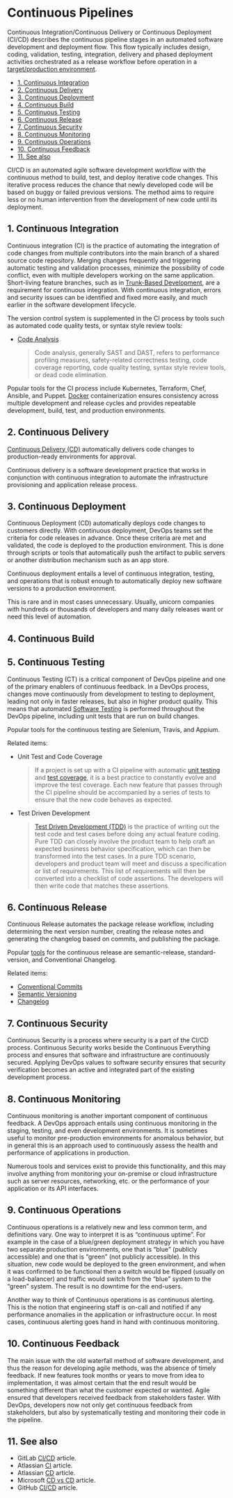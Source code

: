 # Continuous Pipelines

Continuous Integration/Continuous Delivery or Continuous Deployment (CI/CD) describes the continuous pipeline stages in an automated software development and deployment flow. This flow typically includes design, coding, validation, testing, integration, delivery and phased deployment activities orchestrated as a release workflow before operation in a [target/production environment](../about/software-development-environment.md#production-environment).

- [1. Continuous Integration](#1-continuous-integration)
- [2. Continuous Delivery](#2-continuous-delivery)
- [3. Continuous Deployment](#3-continuous-deployment)
- [4. Continuous Build](#4-continuous-build)
- [5. Continuous Testing](#5-continuous-testing)
- [6. Continuous Release](#6-continuous-release)
- [7. Continuous Security](#7-continuous-security)
- [8. Continuous Monitoring](#8-continuous-monitoring)
- [9. Continuous Operations](#9-continuous-operations)
- [10. Continuous Feedback](#10-continuous-feedback)
- [11. See also](#11-see-also)

CI/CD is an automated agile software development workflow with the continuous method to build, test, and deploy iterative code changes. This iterative process reduces the chance that newly developed code will be based on buggy or failed previous versions. The method aims to require less or no human intervention from the development of new code until its deployment.

## 1. Continuous Integration

Continuous integration (CI) is the practice of automating the integration of code changes from multiple contributors into the main branch of a shared source code repository. Merging changes frequently and triggering automatic testing and validation processes, minimize the possibility of code conflict, even with multiple developers working on the same application. Short-living feature branches, such as in [Trunk-Based Development](../about/branching-strategies.md#trunk-based-development), are a requirement for continuous integration. With continuous integration, errors and security issues can be identified and fixed more easily, and much earlier in the software development lifecycle.

The version control system is supplemented in the CI process by tools such as automated code quality tests, or syntax style review tools:  

- [Code Analysis](../about/code-analysis.md)
  > Code analysis, generally SAST and DAST, refers to performance profiling measures, safety-related correctness testing, code coverage reporting, code quality testing, syntax style review tools, or dead code elimination.

Popular tools for the CI process include Kubernetes, Terraform, Chef, Ansible, and Puppet. [Docker](https://www.docker.com/) containerization ensures consistency across multiple development and release cycles and provides repeatable development, build, test, and production environments.

## 2. Continuous Delivery

[Continuous Delivery (CD)](https://continuousdelivery.com/) automatically delivers code changes to production-ready environments for approval.

Continuous delivery is a software development practice that works in conjunction with continuous integration to automate the infrastructure provisioning and application release process.

## 3. Continuous Deployment

Continuous Deployment (CD) automatically deploys code changes to customers directly. With continuous deployment, DevOps teams set the criteria for code releases in advance. Once these criteria are met and validated, the code is deployed to the production environment. This is done through scripts or tools that automatically push the artifact to public servers or another distribution mechanism such as an app store.

Continuous deployment entails a level of continuous integration, testing, and operations that is robust enough to automatically deploy new software versions to a production environment.

This is rare and in most cases unnecessary. Usually, unicorn companies with hundreds or thousands of developers and many daily releases want or need this level of automation.

## 4. Continuous Build  

## 5. Continuous Testing  

Continuous Testing (CT) is a critical component of DevOps pipeline and one of the primary enablers of continuous feedback. In a DevOps process, changes move continuously from development to testing to deployment, leading not only in faster releases, but also in higher product quality. This means that automated [Software Testing](../about/software-testing.md) is performed throughout the DevOps pipeline, including unit tests that are run on build changes.  

Popular tools for the continuous testing are Selenium, Travis, and Appium.

Related items:

- Unit Test and Code Coverage
  > If a project is set up with a CI pipeline with automatic [unit testing](../about/software-testing.md#code-coverage) and [test coverage](../about/software-testing.md#code-coverage), it is a best practice to constantly evolve and improve the test coverage. Each new feature that passes through the CI pipeline should be accompanied by a series of tests to ensure that the new code behaves as expected.

- Test Driven Development
  > [Test Driven Development (TDD)](../about/software-testing.md#test-driven-development) is the practice of writing out the test code and test cases before doing any actual feature coding. Pure TDD can closely involve the product team to help craft an expected business behavior specification, which can then be transformed into the test cases. In a pure TDD scenario, developers and product team will meet and discuss a specification or list of requirements. This list of requirements will then be converted into a checklist of code assertions. The developers will then write code that matches these assertions.

## 6. Continuous Release

Continuous Release automates the package release workflow, including determining the next version number, creating the release notes and generating the changelog based on commits, and publishing the package.

Popular [tools](../guideline/versioning-guide.md#tooling) for the continuous release are semantic-release, standard-version, and Conventional Changelog.

Related items:

- [Conventional Commits](../convention/conventional-commits.md)
- [Semantic Versioning](../convention/semantic-versioning.md)
- [Changelog](../convention/changelog.md)

## 7. Continuous Security

Continuous Security is a process where security is a part of the CI/CD process. Continuous Security works beside the Continuous Everything process and ensures that software and infrastructure are continuously secured. Applying DevOps values to software security ensures that security verification becomes an active and integrated part of the existing development process.

## 8. Continuous Monitoring

Continuous monitoring is another important component of continuous feedback. A DevOps approach entails using continuous monitoring in the staging, testing, and even development environments. It is sometimes useful to monitor pre-production environments for anomalous behavior, but in general this is an approach used to continuously assess the health and performance of applications in production.

Numerous tools and services exist to provide this functionality, and this may involve anything from monitoring your on-premise or cloud infrastructure such as server resources, networking, etc. or the performance of your application or its API interfaces.

## 9. Continuous Operations

Continuous operations is a relatively new and less common term, and definitions vary. One way to interpret it is as “continuous uptime”. For example in the case of a blue/green deployment strategy in which you have two separate production environments, one that is “blue” (publicly accessible) and one that is “green” (not publicly accessible). In this situation, new code would be deployed to the green environment, and when it was confirmed to be functional then a switch would be flipped (usually on a load-balancer) and traffic would switch from the “blue” system to the “green” system. The result is no downtime for the end-users.

Another way to think of Continuous operations is as continuous alerting. This is the notion that engineering staff is on-call and notified if any performance anomalies in the application or infrastructure occur. In most cases, continuous alerting goes hand in hand with continuous monitoring.

## 10. Continuous Feedback

The main issue with the old waterfall method of software development, and thus the reason for developing agile methods, was the absence of timely feedback. If new features took months or years to move from idea to implementation, it was almost certain that the end result would be something different than what the customer expected or wanted. Agile ensured that developers received feedback from stakeholders faster. With DevOps, developers now not only get continuous feedback from stakeholders, but also by systematically testing and monitoring their code in the pipeline.  

## 11. See also

- GitLab [CI/CD](https://about.gitlab.com/topics/ci-cd/) article.
- Atlassian [CI](https://www.atlassian.com/continuous-delivery/continuous-integration) article.
- Atlassian [CD](https://www.atlassian.com/continuous-delivery) article.
- Microsoft [CD vs CD](https://azure.microsoft.com/en/overview/continuous-delivery-vs-continuous-deployment/) article.
- GitHub [CI/CD](https://resources.github.com/ci-cd/) article.
